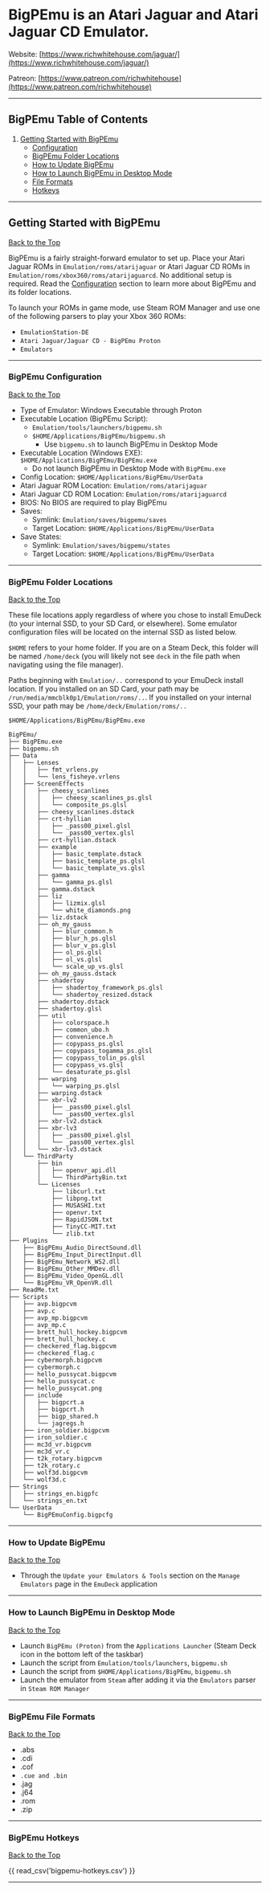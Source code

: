 # BigPEmu is an Atari Jaguar and Atari Jaguar CD Emulator.

Website: [https://www.richwhitehouse.com/jaguar/](https://www.richwhitehouse.com/jaguar/)

Patreon: [https://www.patreon.com/richwhitehouse](https://www.patreon.com/richwhitehouse)

***

## BigPEmu Table of Contents

1. [Getting Started with BigPEmu](#getting-started-with-bigpemu)
    - [Configuration](#bigpemu-configuration)
    - [BigPEmu Folder Locations](#bigpemu-folder-locations)
    - [How to Update BigPEmu](#how-to-update-bigpemu)
    - [How to Launch BigPEmu in Desktop Mode](#how-to-launch-bigpemu-in-desktop-mode)
    - [File Formats](#bigpemu-file-formats)
    - [Hotkeys](#bigpemu-hotkeys)

***

## Getting Started with BigPEmu
[Back to the Top](#bigpemu-table-of-contents)

BigPEmu is a fairly straight-forward emulator to set up. Place your Atari Jaguar ROMs in `Emulation/roms/atarijaguar` or Atari Jaguar CD ROMs in `Emulation/roms/xbox360/roms/atarijaguarcd`. No additional setup is required. Read the [Configuration](#bigpemu-configuration) section to learn more about BigPEmu and its folder locations.

To launch your ROMs in game mode, use Steam ROM Manager and use one of the following parsers to play your Xbox 360 ROMs:

* `EmulationStation-DE`
* `Atari Jaguar/Jaguar CD - BigPEmu Proton`
* `Emulators`

***

### BigPEmu Configuration
[Back to the Top](#bigpemu-table-of-contents)


* Type of Emulator: Windows Executable through Proton
* Executable Location (BigPEmu Script): 
  * `Emulation/tools/launchers/bigpemu.sh`
  * `$HOME/Applications/BigPEmu/bigpemu.sh`
    * Use `bigpemu.sh` to launch BigPEmu in Desktop Mode
* Executable Location (Windows EXE): `$HOME/Applications/BigPEmu/BigPEmu.exe`
    * Do not launch BigPEmu in Desktop Mode with `BigPEmu.exe`
* Config Location: `$HOME/Applications/BigPEmu/UserData`
* Atari Jaguar ROM Location: `Emulation/roms/atarijaguar`
* Atari Jaguar CD ROM Location: `Emulation/roms/atarijaguarcd`
* BIOS: No BIOS are required to play BigPEmu
* Saves:
    * Symlink: `Emulation/saves/bigpemu/saves`
    * Target Location: `$HOME/Applications/BigPEmu/UserData`
* Save States:
    * Symlink: `Emulation/saves/bigpemu/states`
    * Target Location: `$HOME/Applications/BigPEmu/UserData`

***

### BigPEmu Folder Locations
[Back to the Top](#bigpemu-table-of-contents)

These file locations apply regardless of where you chose to install EmuDeck (to your internal SSD, to your SD Card, or elsewhere). Some emulator configuration files will be located on the internal SSD as listed below. 

`$HOME` refers to your home folder. If you are on a Steam Deck, this folder will be named `/home/deck` (you will likely not see `deck` in the file path when navigating using the file manager). 

Paths beginning with `Emulation/..` correspond to your EmuDeck install location. If you installed on an SD Card, your path may be `/run/media/mmcblk0p1/Emulation/roms/..`. If you installed on your internal SSD, your path may be `/home/deck/Emulation/roms/..`

`$HOME/Applications/BigPEmu/BigPEmu.exe`

```
BigPEmu/
├── BigPEmu.exe
├── bigpemu.sh
├── Data
│   ├── Lenses
│   │   ├── fmt_vrlens.py
│   │   └── lens_fisheye.vrlens
│   ├── ScreenEffects
│   │   ├── cheesy_scanlines
│   │   │   ├── cheesy_scanlines_ps.glsl
│   │   │   └── composite_ps.glsl
│   │   ├── cheesy_scanlines.dstack
│   │   ├── crt-hyllian
│   │   │   ├── _pass00_pixel.glsl
│   │   │   └── _pass00_vertex.glsl
│   │   ├── crt-hyllian.dstack
│   │   ├── example
│   │   │   ├── basic_template.dstack
│   │   │   ├── basic_template_ps.glsl
│   │   │   └── basic_template_vs.glsl
│   │   ├── gamma
│   │   │   └── gamma_ps.glsl
│   │   ├── gamma.dstack
│   │   ├── liz
│   │   │   ├── lizmix.glsl
│   │   │   └── white_diamonds.png
│   │   ├── liz.dstack
│   │   ├── oh_my_gauss
│   │   │   ├── blur_common.h
│   │   │   ├── blur_h_ps.glsl
│   │   │   ├── blur_v_ps.glsl
│   │   │   ├── ol_ps.glsl
│   │   │   ├── ol_vs.glsl
│   │   │   └── scale_up_vs.glsl
│   │   ├── oh_my_gauss.dstack
│   │   ├── shadertoy
│   │   │   ├── shadertoy_framework_ps.glsl
│   │   │   └── shadertoy_resized.dstack
│   │   ├── shadertoy.dstack
│   │   ├── shadertoy.glsl
│   │   ├── util
│   │   │   ├── colorspace.h
│   │   │   ├── common_ubo.h
│   │   │   ├── convenience.h
│   │   │   ├── copypass_ps.glsl
│   │   │   ├── copypass_togamma_ps.glsl
│   │   │   ├── copypass_tolin_ps.glsl
│   │   │   ├── copypass_vs.glsl
│   │   │   └── desaturate_ps.glsl
│   │   ├── warping
│   │   │   └── warping_ps.glsl
│   │   ├── warping.dstack
│   │   ├── xbr-lv2
│   │   │   ├── _pass00_pixel.glsl
│   │   │   └── _pass00_vertex.glsl
│   │   ├── xbr-lv2.dstack
│   │   ├── xbr-lv3
│   │   │   ├── _pass00_pixel.glsl
│   │   │   └── _pass00_vertex.glsl
│   │   └── xbr-lv3.dstack
│   └── ThirdParty
│       ├── bin
│       │   ├── openvr_api.dll
│       │   └── ThirdPartyBin.txt
│       └── Licenses
│           ├── libcurl.txt
│           ├── libpng.txt
│           ├── MUSASHI.txt
│           ├── openvr.txt
│           ├── RapidJSON.txt
│           ├── TinyCC-MIT.txt
│           └── zlib.txt
├── Plugins
│   ├── BigPEmu_Audio_DirectSound.dll
│   ├── BigPEmu_Input_DirectInput.dll
│   ├── BigPEmu_Network_WS2.dll
│   ├── BigPEmu_Other_MMDev.dll
│   ├── BigPEmu_Video_OpenGL.dll
│   └── BigPEmu_VR_OpenVR.dll
├── ReadMe.txt
├── Scripts
│   ├── avp.bigpcvm
│   ├── avp.c
│   ├── avp_mp.bigpcvm
│   ├── avp_mp.c
│   ├── brett_hull_hockey.bigpcvm
│   ├── brett_hull_hockey.c
│   ├── checkered_flag.bigpcvm
│   ├── checkered_flag.c
│   ├── cybermorph.bigpcvm
│   ├── cybermorph.c
│   ├── hello_pussycat.bigpcvm
│   ├── hello_pussycat.c
│   ├── hello_pussycat.png
│   ├── include
│   │   ├── bigpcrt.a
│   │   ├── bigpcrt.h
│   │   ├── bigp_shared.h
│   │   └── jagregs.h
│   ├── iron_soldier.bigpcvm
│   ├── iron_soldier.c
│   ├── mc3d_vr.bigpcvm
│   ├── mc3d_vr.c
│   ├── t2k_rotary.bigpcvm
│   ├── t2k_rotary.c
│   ├── wolf3d.bigpcvm
│   └── wolf3d.c
├── Strings
│   ├── strings_en.bigpfc
│   └── strings_en.txt
└── UserData
    └── BigPEmuConfig.bigpcfg
```

***

### How to Update BigPEmu
[Back to the Top](#bigpemu-table-of-contents)

* Through the `Update your Emulators & Tools` section on the `Manage Emulators` page in the `EmuDeck` application

***

### How to Launch BigPEmu in Desktop Mode
[Back to the Top](#bigpemu-table-of-contents)

* Launch `BigPEmu (Proton)` from the `Applications Launcher` (Steam Deck icon in the bottom left of the taskbar)
* Launch the script from `Emulation/tools/launchers`, `bigpemu.sh`
* Launch the script from `$HOME/Applications/BigPEmu`, `bigpemu.sh`
* Launch the emulator from `Steam` after adding it via the `Emulators` parser in `Steam ROM Manager`

***

### BigPEmu File Formats
[Back to the Top](#bigpemu-table-of-contents)

* .abs
* .cdi
* .cof  
* `.cue and .bin`
* .jag   
* .j64
* .rom
* .zip 

***

### BigPEmu Hotkeys
[Back to the Top](#bigpemu-table-of-contents)

{{ read_csv('bigpemu-hotkeys.csv') }}

***

